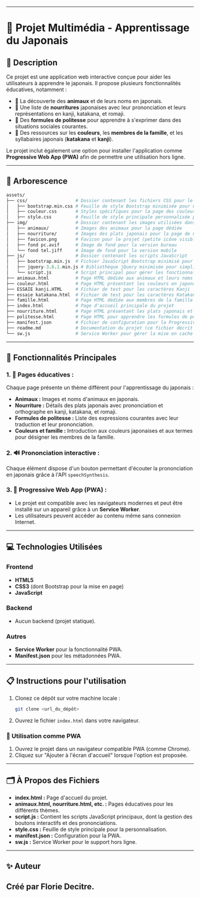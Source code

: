 
---

# 🗾 Projet Multimédia - Apprentissage du Japonais

## 📖 Description
Ce projet est une application web interactive conçue pour aider les utilisateurs à apprendre le japonais. Il propose plusieurs fonctionnalités éducatives, notamment :
- 🐾 La découverte des **animaux** et de leurs noms en japonais.
- 🍣 Une liste de **nourritures** japonaises avec leur prononciation et leurs représentations en kanji, katakana, et romaji.
- 🙏 Des **formules de politesse** pour apprendre à s'exprimer dans des situations sociales courantes.
- 🎨 Des ressources sur les **couleurs**, les **membres de la famille**, et les syllabaires japonais (**katakana** et **kanji**).

Le projet inclut également une option pour installer l'application comme **Progressive Web App (PWA)** afin de permettre une utilisation hors ligne.

---

## 📂 Arborescence

```graphql
assets/
├── css/                  # Dossier contenant les fichiers CSS pour le style
│   ├── bootstrap.min.css # Feuille de style Bootstrap minimisée pour une mise en page réactive
│   ├── couleur.css       # Styles spécifiques pour la page des couleurs
│   ├── style.css         # Feuille de style principale personnalisée pour le projet
├── img/                  # Dossier contenant les images utilisées dans le projet
│   ├── animaux/          # Images des animaux pour la page dédiée
│   ├── nourriture/       # Images des plats japonais pour la page de nourriture
│   ├── favicon.png       # Favicon pour le projet (petite icône visible dans l'onglet du navigateur)
│   ├── fond pc.avif      # Image de fond pour la version bureau
│   └── fond tel.jiff     # Image de fond pour la version mobile
├── js/                   # Dossier contenant les scripts JavaScript
│   ├── bootstrap.min.js  # Fichier JavaScript Bootstrap minimisé pour des composants dynamiques
│   ├── jquery-3.6.1.min.js # Bibliothèque jQuery minimisée pour simplifier les manipulations DOM
│   └── script.js         # Script principal pour gérer les fonctionnalités interactives du projet
├── animaux.html          # Page HTML dédiée aux animaux et leurs noms en japonais
├── couleur.html          # Page HTML présentant les couleurs en japonais
├── ESSAIE kanji.HTML     # Fichier de test pour les caractères Kanji
├── essaie katakana.html  # Fichier de test pour les caractères Katakana
├── famille.html          # Page HTML dédiée aux membres de la famille en japonais
├── index.html            # Page d'accueil principale du projet
├── nourriture.html       # Page HTML présentant les plats japonais et leur prononciation
├── politesse.html        # Page HTML pour apprendre les formules de politesse en japonais
├── manifest.json         # Fichier de configuration pour la Progressive Web App (PWA)
├── readme.md             # Documentation du projet (ce fichier décrit l'ensemble du projet)
└── sw.js                 # Service Worker pour gérer la mise en cache et le mode hors ligne
```

---

## 🌟 Fonctionnalités Principales

### 1. 🐾 **Pages éducatives :**
Chaque page présente un thème différent pour l'apprentissage du japonais :
- **Animaux :** Images et noms d'animaux en japonais.
- **Nourriture :** Détails des plats japonais avec prononciation et orthographe en kanji, katakana, et romaji.
- **Formules de politesse :** Liste des expressions courantes avec leur traduction et leur prononciation.
- **Couleurs et famille :** Introduction aux couleurs japonaises et aux termes pour désigner les membres de la famille.

### 2. 🔊 **Prononciation interactive :**
Chaque élément dispose d'un bouton permettant d'écouter la prononciation en japonais grâce à l'API `speechSynthesis`.

### 3. 📱 **Progressive Web App (PWA) :**
- Le projet est compatible avec les navigateurs modernes et peut être installé sur un appareil grâce à un **Service Worker**.
- Les utilisateurs peuvent accéder au contenu même sans connexion Internet.

---

## 💻 Technologies Utilisées

### Frontend
- **HTML5**
- **CSS3** (dont Bootstrap pour la mise en page)
- **JavaScript**

### Backend
- Aucun backend (projet statique).

### Autres
- **Service Worker** pour la fonctionnalité PWA.
- **Manifest.json** pour les métadonnées PWA.

---

## 📋 Instructions pour l'utilisation

1. Clonez ce dépôt sur votre machine locale :
   ```bash
   git clone <url_du_dépôt>
   ```
2. Ouvrez le fichier `index.html` dans votre navigateur.

### 🚀 Utilisation comme PWA
1. Ouvrez le projet dans un navigateur compatible PWA (comme Chrome).
2. Cliquez sur "Ajouter à l'écran d'accueil" lorsque l'option est proposée.

---

## 🗂️ À Propos des Fichiers

- **index.html :** Page d'accueil du projet.
- **animaux.html, nourriture.html, etc. :** Pages éducatives pour les différents thèmes.
- **script.js :** Contient les scripts JavaScript principaux, dont la gestion des boutons interactifs et des prononciations.
- **style.css :** Feuille de style principale pour la personnalisation.
- **manifest.json :** Configuration pour la PWA.
- **sw.js :** Service Worker pour le support hors ligne.

---

## ✨ Auteur
Créé par Florie Decitre.  
---